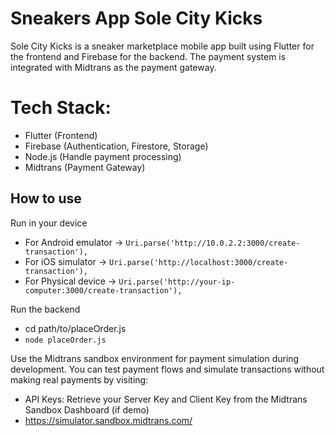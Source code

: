 # Sneakers App Sole City Kicks

Sole City Kicks is a sneaker marketplace mobile app built using Flutter for the frontend and Firebase for the backend. The payment system is integrated with Midtrans as the payment gateway.

# Tech Stack:

- Flutter (Frontend)
- Firebase (Authentication, Firestore, Storage)
- Node.js (Handle payment processing)
- Midtrans (Payment Gateway)

## How to use

Run in your device
- For Android emulator -> `Uri.parse('http://10.0.2.2:3000/create-transaction'),` 
- For iOS simulator -> `Uri.parse('http://localhost:3000/create-transaction'),`
- For Physical device -> `Uri.parse('http://your-ip-computer:3000/create-transaction'),`

Run the backend
- cd path/to/placeOrder.js
- `node placeOrder.js`

Use the Midtrans sandbox environment for payment simulation during development. You can test payment flows and simulate transactions without making real payments by visiting:
- API Keys: Retrieve your Server Key and Client Key from the Midtrans Sandbox Dashboard (if demo)
- https://simulator.sandbox.midtrans.com/


